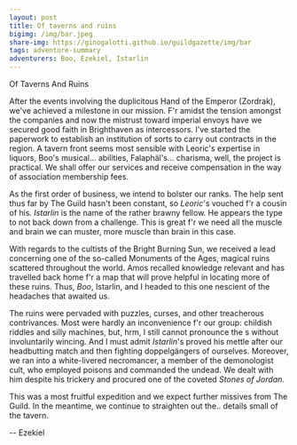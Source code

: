 ```yaml
---
layout: post
title: Of taverns and ruins
bigimg: /img/bar.jpeg
share-img: https://ginogalotti.github.io/guildgazette/img/bar
tags: adventure-summary
adventurers: Boo, Ezekiel, Istarlin
---
```


Of Taverns And Ruins

After the events involving the duplicitous Hand of the Emperor (Zordrak), we've achieved a milestone in our mission. F'r amidst the tension amongst the companies and now the mistrust toward imperial envoys have we secured good faith in Brighthaven as intercessors. I've started the paperwork to establish an institution of sorts to carry out contracts in the region. A tavern front seems most sensible with Leoric's expertise in liquors, Boo's musical... abilities, Falaphäl's... charisma, well, the project is practical. We shall offer our services and receive compensation in the way of association membership fees.

As the first order of business, we intend to bolster our ranks. The help sent thus far by The Guild hasn't been constant, so *Leoric*'s vouched f'r a cousin of his. *Istarlin* is the name of the rather brawny fellow. He appears the type to not back down from a challenge. This is great f'r we need all the muscle and brain we can muster, more muscle than brain in this case.

With regards to the cultists of the Bright Burning Sun, we received a lead concerning one of the so-called Monuments of the Ages, magical ruins scattered throughout the world. Amos recalled knowledge relevant and has travelled back home f'r a map that will prove helpful in locating more of these ruins. Thus, *Boo*, Istarlin, and I headed to this one nescient of the headaches that awaited us.

The ruins were pervaded with puzzles, curses, and other treacherous contrivances. Most were hardly an inconvenience f'r our group: childish riddles and silly machines, but, hrm, I still cannot pronounce the s without involuntarily wincing. And I must admit *Istarlin*'s proved his mettle after our headbutting match and then fighting doppelgängers of ourselves. Moreover, we ran into a white-livered necromancer, a member of the demonologist cult, who employed poisons and commanded the undead. We dealt with him despite his trickery and procured one of the coveted *Stones of Jordan*.

This was a most fruitful expedition and we expect further missives from The Guild. In the meantime, we continue to straighten out the.. details small of the tavern.

-- 
Ezekiel